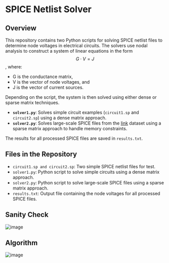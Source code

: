 # SPICE Netlist Solver
## Overview

This repository contains two Python scripts for solving SPICE netlist files to determine node voltages in electrical circuits. The solvers use nodal analysis to construct a system of linear equations in the form $$G \cdot V = J$$, where:

-  G is the conductance matrix,
-  V  is the vector of node voltages, and
-  J  is the vector of current sources.

Depending on the script, the system is then solved using either dense or sparse matrix techniques.

- **`solver1.py`**: Solves simple circuit examples (`circuit1.sp` and `circuit2.sp`) using a dense matrix approach.
- **`solver2.py`**: Solves large-scale SPICE files from the [link](https://github.com/ASU-VDA-Lab/ML-for-IR-drop/tree/main/benchmarks/real-circuit-data) dataset using a sparse matrix approach to handle memory constraints.

The results for all processed SPICE files are saved in `results.txt`.

## Files in the Repository

- `circuit1.sp and circuit2.sp`: Two simple SPICE netlist files for test.
- `solver1.py`: Python script to solve simple circuits using a dense matrix approach.
- `solver2.py`: Python script to solve large-scale SPICE files using a sparse matrix approach.
- `results.txt`: Output file containing the node voltages for all processed SPICE files.

## Sanity Check
![image](https://github.com/user-attachments/assets/d36328be-d2e9-4caa-a757-ba24a1f11a7b)


## Algorithm
![image](https://github.com/user-attachments/assets/9e76e71e-c8b2-49f6-b2a4-f82ebadc0c1f)

